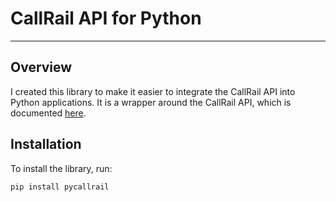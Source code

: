 # CallRail API for Python

---------------------------

## Overview

I created this library to make it easier to integrate the CallRail API into Python applications. It is a wrapper around the CallRail API, which is documented [here](https://apidocs.callrail.com/).

## Installation

To install the library, run:

```bash
pip install pycallrail
```